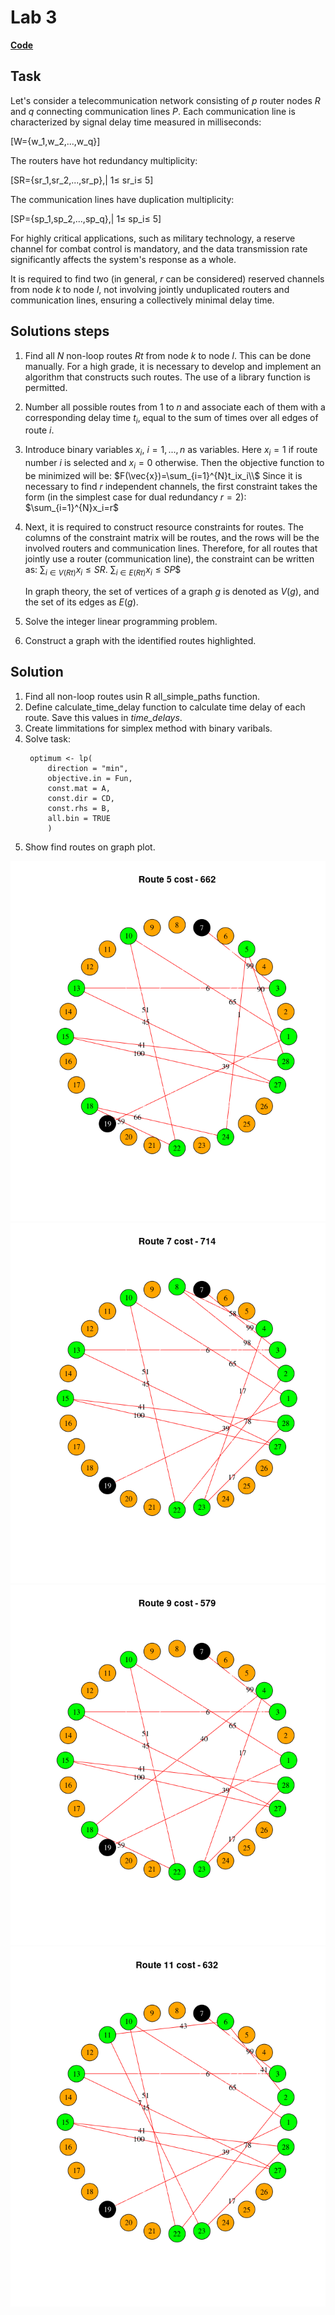 # Lab 3

[**Code**](/Lab3/Lab3_RScript.R)

## Task
Let's consider a telecommunication network consisting of *p* router nodes *R* and *q* connecting communication lines *P*. Each communication line is characterized by signal delay time measured in milliseconds: 

\[W=\{w_1,w_2,...,w_q\}\]

The routers have hot redundancy multiplicity: 

\[SR=\{sr_1,sr_2,...,sr_p\},| 1$\leq$ sr_i$\leq$ 5\]

The communication lines have duplication multiplicity: 

\[SP=\{sp_1,sp_2,...,sp_q\},| 1$\leq$ sp_i$\leq$ 5\]

For highly critical applications, such as military technology, a reserve channel for combat control is mandatory, and the data transmission rate significantly affects the system's response as a whole.

It is required to find two (in general, *r* can be considered) reserved channels from node *k* to node *l*, not involving jointly unduplicated routers and communication lines, ensuring a collectively minimal delay time.

## Solutions steps
1. Find all $N$ non-loop routes $Rt$ from node $k$ to node $l$. This can be done manually. For a high grade, it is necessary to develop and implement an algorithm that constructs such routes. The use of a library function is permitted.

2. Number all possible routes from $1$ to $n$ and associate each of them with a corresponding delay time $t_i$, equal to the sum of times over all edges of route $i$.

3. Introduce binary variables $x_i$, $i=1,...,n$ as variables. Here $x_i=1$ if route number $i$ is selected and $x_i=0$ otherwise. Then the objective function to be minimized will be: $F(\vec{x})=\sum_{i=1}^{N}t_ix_i\\$ Since it is necessary to find $r$ independent channels, the first constraint takes the form (in the simplest case for dual redundancy $r=2$): $\sum_{i=1}^{N}x_i=r$

4. Next, it is required to construct resource constraints for routes. The columns of the constraint matrix will be routes, and the rows will be the involved routers and communication lines. Therefore, for all routes that jointly use a router (communication line), the constraint can be written as: $\sum_{i\in V(Rt)} x_i \leq SR$.
$\sum_{i\in E(Rt)} x_i \leq SP$$

   In graph theory, the set of vertices of a graph $g$ is denoted as $V(g)$, and the set of its edges as $E(g)$.

5. Solve the integer linear programming problem.

6. Construct a graph with the identified routes highlighted.

## Solution

1. Find all non-loop routes usin R all_simple_paths function.
2. Define calculate_time_delay function to calculate time delay of each route. Save this values in *time_delays*.
3. Create limmitations for simplex method with binary varibals.
4. Solve task:
   ```{r}
    optimum <- lp(
        direction = "min",
        objective.in = Fun,
        const.mat = A,
        const.dir = CD,
        const.rhs = B,
        all.bin = TRUE
        )
   ```
5. Show find routes on graph plot.

![](/Lab3/Lab3Task_files/figure-html/unnamed-chunk-25-2.png)
![](/Lab3/Lab3Task_files/figure-html/unnamed-chunk-25-3.png)
![](/Lab3/Lab3Task_files/figure-html/unnamed-chunk-25-4.png)
![](/Lab3/Lab3Task_files/figure-html/unnamed-chunk-25-5.png)